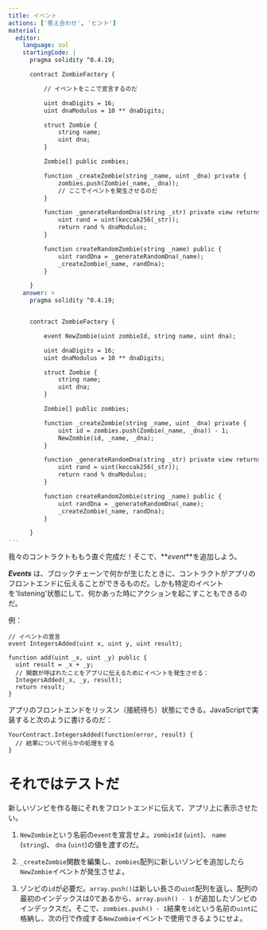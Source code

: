 ```yaml
---
title: イベント
actions: ['答え合わせ', 'ヒント']
material:
  editor:
    language: sol
    startingCode: |
      pragma solidity ^0.4.19;

      contract ZombieFactory {

          // イベントをここで宣言するのだ

          uint dnaDigits = 16;
          uint dnaModulus = 10 ** dnaDigits;

          struct Zombie {
              string name;
              uint dna;
          }

          Zombie[] public zombies;

          function _createZombie(string _name, uint _dna) private {
              zombies.push(Zombie(_name, _dna));
              // ここでイベントを発生させるのだ
          } 

          function _generateRandomDna(string _str) private view returns (uint) {
              uint rand = uint(keccak256(_str));
              return rand % dnaModulus;
          }

          function createRandomZombie(string _name) public {
              uint randDna = _generateRandomDna(_name);
              _createZombie(_name, randDna);
          }

      }
    answer: >
      pragma solidity ^0.4.19;


      contract ZombieFactory {

          event NewZombie(uint zombieId, string name, uint dna);

          uint dnaDigits = 16;
          uint dnaModulus = 10 ** dnaDigits;

          struct Zombie {
              string name;
              uint dna;
          }

          Zombie[] public zombies;

          function _createZombie(string _name, uint _dna) private {
              uint id = zombies.push(Zombie(_name, _dna)) - 1;
              NewZombie(id, _name, _dna);
          } 

          function _generateRandomDna(string _str) private view returns (uint) {
              uint rand = uint(keccak256(_str));
              return rand % dnaModulus;
          }

          function createRandomZombie(string _name) public {
              uint randDna = _generateRandomDna(_name);
              _createZombie(_name, randDna);
          }

      }
---
```


我々のコントラクトももう直ぐ完成だ！そこで、**_event_**を追加しよう。

**_Events_** は、ブロックチェーンで何かが生じたときに、コントラクトがアプリのフロントエンドに伝えることができるものだ。しかも特定のイベントを'listening'状態にして、何かあった時にアクションを起こすこともできるのだ。

例：

```
// イベントの宣言
event IntegersAdded(uint x, uint y, uint result);

function add(uint _x, uint _y) public {
  uint result = _x + _y;
  // 関数が呼ばれたことをアプリに伝えるためにイベントを発生させる：
  IntegersAdded(_x, _y, result);
  return result;
}
```

アプリのフロントエンドをリッスン（接続待ち）状態にできる。JavaScriptで実装すると次のように書けるのだ：

```
YourContract.IntegersAdded(function(error, result) { 
  // 結果について何らかの処理をする
}
```

# それではテストだ

新しいゾンビを作る毎にそれをフロントエンドに伝えて、アプリ上に表示させたい。

1. `NewZombie`という名前の`event`を宣言せよ。`zombieId` (`uint`)、 `name` (`string`)、 `dna` (`uint`)の値を渡すのだ。

2. `_createZombie`関数を編集し、`zombies`配列に新しいゾンビを追加したら `NewZombie`イベントが発生させよ。

3. ゾンビの`id`が必要だ。`array.push()`は新しい長さの`uint`配列を返し、配列の最初のインデックスは0であるから、`array.push() - 1` が追加したゾンビのインデックスだ。そこで、`zombies.push() - 1`結果を`id`という名前の`uint`に格納し、次の行で作成する`NewZombie`イベントで使用できるようにせよ。

